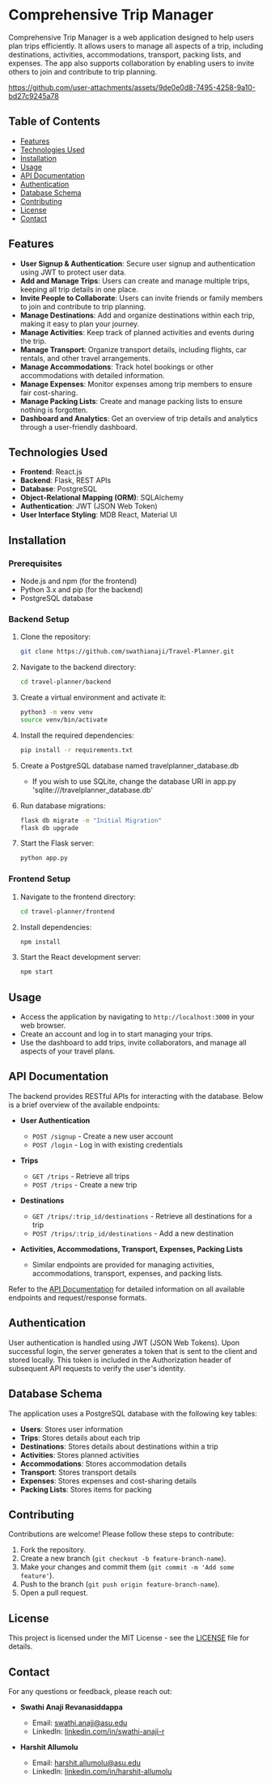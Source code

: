 # Comprehensive Trip Manager

Comprehensive Trip Manager is a web application designed to help users plan trips efficiently. It allows users to manage all aspects of a trip, including destinations, activities, accommodations, transport, packing lists, and expenses. The app also supports collaboration by enabling users to invite others to join and contribute to trip planning.

https://github.com/user-attachments/assets/9de0e0d8-7495-4258-9a10-bd27c9245a78


## Table of Contents

- [Features](#features)
- [Technologies Used](#technologies-used)
- [Installation](#installation)
- [Usage](#usage)
- [API Documentation](#api-documentation)
- [Authentication](#authentication)
- [Database Schema](#database-schema)
- [Contributing](#contributing)
- [License](#license)
- [Contact](#contact)

## Features

- **User Signup & Authentication**: Secure user signup and authentication using JWT to protect user data.
- **Add and Manage Trips**: Users can create and manage multiple trips, keeping all trip details in one place.
- **Invite People to Collaborate**: Users can invite friends or family members to join and contribute to trip planning.
- **Manage Destinations**: Add and organize destinations within each trip, making it easy to plan your journey.
- **Manage Activities**: Keep track of planned activities and events during the trip.
- **Manage Transport**: Organize transport details, including flights, car rentals, and other travel arrangements.
- **Manage Accommodations**: Track hotel bookings or other accommodations with detailed information.
- **Manage Expenses**: Monitor expenses among trip members to ensure fair cost-sharing.
- **Manage Packing Lists**: Create and manage packing lists to ensure nothing is forgotten.
- **Dashboard and Analytics**: Get an overview of trip details and analytics through a user-friendly dashboard.

## Technologies Used

- **Frontend**: React.js
- **Backend**: Flask, REST APIs
- **Database**: PostgreSQL
- **Object-Relational Mapping (ORM)**: SQLAlchemy
- **Authentication**: JWT (JSON Web Token)
- **User Interface Styling**: MDB React, Material UI

## Installation

### Prerequisites

- Node.js and npm (for the frontend)
- Python 3.x and pip (for the backend)
- PostgreSQL database

### Backend Setup

1. Clone the repository:
    ```bash
    git clone https://github.com/swathianaji/Travel-Planner.git
    ```
2. Navigate to the backend directory:
    ```bash
    cd travel-planner/backend
    ```
3. Create a virtual environment and activate it:
    ```bash
    python3 -m venv venv
    source venv/bin/activate
    ```
4. Install the required dependencies:
    ```bash
    pip install -r requirements.txt
    ```
5. Create a PostgreSQL database named travelplanner_database.db
   - If you wish to use SQLite, change the database URI in app.py 'sqlite:///travelplanner_database.db'
    
7. Run database migrations:
    ```bash
    flask db migrate -m "Initial Migration"
    flask db upgrade
    ```
8. Start the Flask server:
    ```bash
    python app.py
    ```

### Frontend Setup

1. Navigate to the frontend directory:
    ```bash
    cd travel-planner/frontend
    ```
2. Install dependencies:
    ```bash
    npm install
    ```
3. Start the React development server:
    ```bash
    npm start
    ```

## Usage

- Access the application by navigating to `http://localhost:3000` in your web browser.
- Create an account and log in to start managing your trips.
- Use the dashboard to add trips, invite collaborators, and manage all aspects of your travel plans.

## API Documentation

The backend provides RESTful APIs for interacting with the database. Below is a brief overview of the available endpoints:

- **User Authentication**
  - `POST /signup` - Create a new user account
  - `POST /login` - Log in with existing credentials

- **Trips**
  - `GET /trips` - Retrieve all trips
  - `POST /trips` - Create a new trip

- **Destinations**
  - `GET /trips/:trip_id/destinations` - Retrieve all destinations for a trip
  - `POST /trips/:trip_id/destinations` - Add a new destination

- **Activities, Accommodations, Transport, Expenses, Packing Lists**
  - Similar endpoints are provided for managing activities, accommodations, transport, expenses, and packing lists.

Refer to the [API Documentation](link_to_your_full_api_docs) for detailed information on all available endpoints and request/response formats.

## Authentication

User authentication is handled using JWT (JSON Web Tokens). Upon successful login, the server generates a token that is sent to the client and stored locally. This token is included in the Authorization header of subsequent API requests to verify the user's identity.

## Database Schema

The application uses a PostgreSQL database with the following key tables:

- **Users**: Stores user information
- **Trips**: Stores details about each trip
- **Destinations**: Stores details about destinations within a trip
- **Activities**: Stores planned activities
- **Accommodations**: Stores accommodation details
- **Transport**: Stores transport details
- **Expenses**: Stores expenses and cost-sharing details
- **Packing Lists**: Stores items for packing

## Contributing

Contributions are welcome! Please follow these steps to contribute:

1. Fork the repository.
2. Create a new branch (`git checkout -b feature-branch-name`).
3. Make your changes and commit them (`git commit -m 'Add some feature'`).
4. Push to the branch (`git push origin feature-branch-name`).
5. Open a pull request.

## License

This project is licensed under the MIT License - see the [LICENSE](LICENSE) file for details.


## Contact

For any questions or feedback, please reach out:

- **Swathi Anaji Revanasiddappa**
  - Email: swathi.anaji@asu.edu
  - LinkedIn: [linkedin.com/in/swathi-anaji-r](https://www.linkedin.com/in/swathi-anaji-r/)

- **Harshit Allumolu**
  - Email: harshit.allumolu@asu.edu
  - LinkedIn: [linkedin.com/in/harshit-allumolu](https://www.linkedin.com/in/harshit-allumolu)
